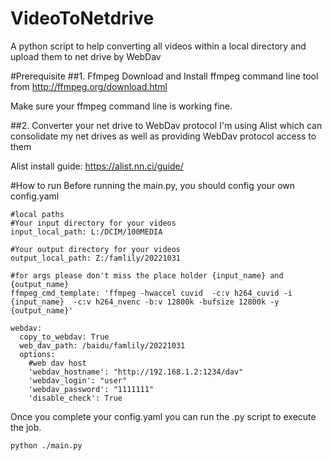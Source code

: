 # VideoToNetdrive
A python script to help converting all videos within a local directory and upload them to net drive by WebDav


#Prerequisite
##1. Ffmpeg
Download and Install ffmpeg command line tool from http://ffmpeg.org/download.html

Make sure your ffmpeg command line is working fine.

##2. Converter your net drive to WebDav protocol 
I'm using Alist which can consolidate my net drives as well as providing WebDav protocol access to them

Alist install guide:
https://alist.nn.ci/guide/

#How to run
Before running the main.py, you should config your own config.yaml

```
#local paths
#Your input directory for your videos
input_local_path: L:/DCIM/100MEDIA

#Your output directory for your videos
output_local_path: Z:/famlily/20221031

#for args please don't miss the place holder {input_name} and {output_name}
ffmpeg_cmd_template: 'ffmpeg -hwaccel cuvid  -c:v h264_cuvid -i {input_name}  -c:v h264_nvenc -b:v 12800k -bufsize 12800k -y  {output_name}'

webdav:
  copy_to_webdav: True
  web_dav_path: /baidu/famlily/20221031
  options:
    #web dav host
    'webdav_hostname': "http://192.168.1.2:1234/dav"
    'webdav_login': "user"
    'webdav_password': "1111111"
    'disable_check': True
```

Once you complete your config.yaml you can run the .py script to execute the job.

`python ./main.py`